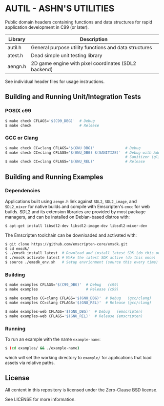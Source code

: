 # AUTIL - ASHN'S UTILITIES
Public domain headers containing functions and data structures for rapid
application development in C99 (or later).

| Library | Description                                                        |
|---------|--------------------------------------------------------------------|
| autil.h | General purpose utility functions and data structures              |
| atest.h | Dead simple unit testing library                                   |
| aengn.h | 2D game engine with pixel coordinates (SDL2 backend)               |

See individual header files for usage instructions.

## Building and Running Unit/Integration Tests
### POSIX c99
```sh
$ make check CFLAGS='$(C99_DBG)'  # Debug
$ make check                      # Release
```

### GCC or Clang
```sh
$ make check CC=clang CFLAGS='$(GNU_DBG)'              # Debug
$ make check CC=clang CFLAGS='$(GNU_DBG) $(SANITIZE)'  # Debug with Address
                                                       # Sanitizer (glibc only)
$ make check CC=clang CFLAGS='$(GNU_REL)'              # Release
```

## Building and Running Examples
### Dependencies
Applications built using `aengn.h` link against `SDL2`, `SDL2_image`, and
`SDL2_mixer` for native builds and compile with Emscripten's `emcc` for web
builds. SDL2 and its extension libraries are provided by most package managers,
and can be installed on Debian-based distros with:

```sh
$ apt-get install libsdl2-dev libsdl2-image-dev libsdl2-mixer-dev
```

The Emscripten toolchain can be downloaded and activated with:

```sh
$ git clone https://github.com/emscripten-core/emsdk.git
$ cd emsdk/
$ ./emsdk install latest  # Download and install latest SDK (do this once)
$ ./emsdk activate latest # Make the latest SDK active (do this once)
$ source ./emsdk_env.sh   # Setup envrionment (source this every time)
```

### Building
```sh
$ make examples CFLAGS='$(C99_DBG)'  # Debug   (c99)
$ make examples                      # Release (c99)

$ make examples CC=clang CFLAGS='$(GNU_DBG)'  # Debug   (gcc/clang)
$ make examples CC=clang CFLAGS='$(GNU_REL)'  # Release (gcc/clang)

$ make examples-web CFLAGS='$(GNU_DBG)'  # Debug   (emscripten)
$ make examples-web CFLAGS='$(GNU_REL)'  # Release (emscripten)
```

### Running
To run an example with the name `example-name`:
```sh
$ (cd examples/ && ./example-name)
```
which will set the working directory to `example/` for applications that load
assets via relative paths.

## License
All content in this repository is licensed under the Zero-Clause BSD license.

See LICENSE for more information.
